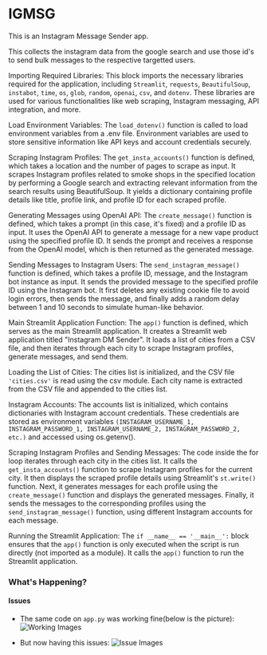 # IGMSG

This is an Instagram Message Sender app.

This collects the instagram data from the google search and use those id's to send bulk messages to the respective targetted users.

Importing Required Libraries: This block imports the necessary libraries required for the application, including `Streamlit`, `requests`, `BeautifulSoup`, `instabot`, `time`, `os`, `glob`, `random`, `openai`, `csv`, and `dotenv`. These libraries are used for various functionalities like web scraping, Instagram messaging, API integration, and more.

Load Environment Variables: The `load_dotenv()` function is called to load environment variables from a .env file. Environment variables are used to store sensitive information like API keys and account credentials securely.

Scraping Instagram Profiles: The `get_insta_accounts()` function is defined, which takes a location and the number of pages to scrape as input. It scrapes Instagram profiles related to smoke shops in the specified location by performing a Google search and extracting relevant information from the search results using BeautifulSoup. It yields a dictionary containing profile details like title, profile link, and profile ID for each scraped profile.

Generating Messages using OpenAI API: The `create_message()` function is defined, which takes a prompt (in this case, it's fixed) and a profile ID as input. It uses the OpenAI API to generate a message for a new vape product using the specified profile ID. It sends the prompt and receives a response from the OpenAI model, which is then returned as the generated message.

Sending Messages to Instagram Users: The `send_instagram_message()` function is defined, which takes a profile ID, message, and the Instagram bot instance as input. It sends the provided message to the specified profile ID using the Instagram bot. It first deletes any existing cookie file to avoid login errors, then sends the message, and finally adds a random delay between 1 and 10 seconds to simulate human-like behavior.

Main Streamlit Application Function: The `app()` function is defined, which serves as the main Streamlit application. It creates a Streamlit web application titled "Instagram DM Sender". It loads a list of cities from a CSV file, and then iterates through each city to scrape Instagram profiles, generate messages, and send them.

Loading the List of Cities: The cities list is initialized, and the CSV file `'cities.csv'` is read using the csv module. Each city name is extracted from the CSV file and appended to the cities list.

Instagram Accounts: The accounts list is initialized, which contains dictionaries with Instagram account credentials. These credentials are stored as environment variables `(INSTAGRAM_USERNAME_1, INSTAGRAM_PASSWORD_1, INSTAGRAM_USERNAME_2, INSTAGRAM_PASSWORD_2, etc.)` and accessed using os.getenv().

Scraping Instagram Profiles and Sending Messages: The code inside the for loop iterates through each city in the cities list. It calls the `get_insta_accounts()` function to scrape Instagram profiles for the current city. It then displays the scraped profile details using Streamlit's `st.write()` function. Next, it generates messages for each profile using the `create_message()` function and displays the generated messages. Finally, it sends the messages to the corresponding profiles using the `send_instagram_message()` function, using different Instagram accounts for each message.

Running the Streamlit Application: The `if __name__ == '__main__':` block ensures that the `app()` function is only executed when the script is run directly (not imported as a module). It calls the `app()` function to run the Streamlit application.

### What's Happening?
#### Issues
- The same code on `app.py` was working fine(below is the picture):
![Working Images](https://github.com/sherpa-codes/igbot/blob/main/images/instagram.png?raw=true)


- But now having this issues:
![Issue Images](https://github.com/sherpa-codes/igbot/blob/main/images/issues.png?raw=true)

